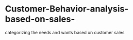 # Customer-Behavior-analysis-based-on-sales-
categorizing the needs and wants based on customer sales
